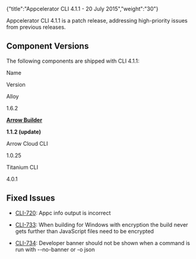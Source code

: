{"title":"Appcelerator CLI 4.1.1 - 20 July 2015","weight":"30"}

Appcelerator CLI 4.1.1 is a patch release, addressing high-priority issues from previous releases.

## Component Versions

The following components are shipped with CLI 4.1.1:

Name

Version

Alloy

1.6.2

**[Arrow Builder](/docs/appc/Axway_API_Builder/API_Builder/API_Builder_Release_Notes/)**

**1.1.2 (update)**

Arrow Cloud CLI

1.0.25

Titanium CLI

4.0.1

## Fixed Issues

* [CLI-720](https://jira.appcelerator.org/browse/CLI-720): Appc info output is incorrect

* [CLI-733](https://jira.appcelerator.org/browse/CLI-733): When building for Windows with encryption the build never gets further than JavaScript files need to be encrypted

* [CLI-734](https://jira.appcelerator.org/browse/CLI-734): Developer banner should not be shown when a command is run with --no-banner or -o json
